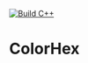 [![Build C++](https://github.com/PecoraroAnthony/ColorHex/actions/workflows/main.yml/badge.svg)](https://github.com/PecoraroAnthony/ColorHex/actions/workflows/main.yml)

# ColorHex
